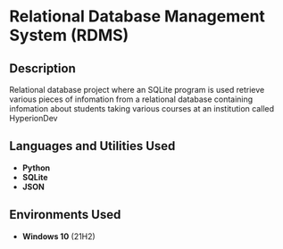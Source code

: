 <h1>Relational Database Management System (RDMS)</h1>

<h2>Description</h2>
Relational database project where an SQLite program is used retrieve various pieces of infomation from a relational database containing infomation about students taking various courses at an institution called HyperionDev<br />


<h2>Languages and Utilities Used</h2>

- <b>Python</b> 
- <b>SQLite</b>
- <b>JSON</b>

<h2>Environments Used </h2>

- <b>Windows 10</b> (21H2)
